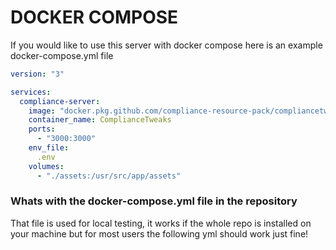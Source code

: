 # DOCKER COMPOSE
If you would like to use this server with docker compose here is an example docker-compose.yml file

```yml
version: "3"

services:
  compliance-server:
    image: "docker.pkg.github.com/compliance-resource-pack/compliancetweaksserver/server:latest"
    container_name: ComplianceTweaks
    ports:
      - "3000:3000"
    env_file:
      .env
    volumes:
      - "./assets:/usr/src/app/assets"
```

### Whats with the docker-compose.yml file in the repository
That file is used for local testing, it works if the whole repo is installed on your machine but for most users the following yml should work just fine!

